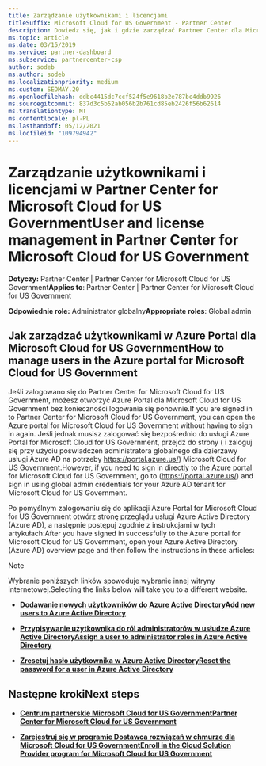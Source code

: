 ```yaml
---
title: Zarządzanie użytkownikami i licencjami
titleSuffix: Microsoft Cloud for US Government - Partner Center
description: Dowiedz się, jak i gdzie zarządzać Partner Center dla Microsoft Cloud for US Government partnerów, klientów i licencji, a także resetowania haseł.
ms.topic: article
ms.date: 03/15/2019
ms.service: partner-dashboard
ms.subservice: partnercenter-csp
author: sodeb
ms.author: sodeb
ms.localizationpriority: medium
ms.custom: SEOMAY.20
ms.openlocfilehash: ddbc4415dc7ccf524f5e9618b2e787bc4ddb9926
ms.sourcegitcommit: 837d3c5b52ab056b2b761cd85eb2426f56b62614
ms.translationtype: MT
ms.contentlocale: pl-PL
ms.lasthandoff: 05/12/2021
ms.locfileid: "109794942"
---
```

# <a name="user-and-license-management-in-partner-center-for-microsoft-cloud-for-us-government"></a><span data-ttu-id="bb6c3-103">Zarządzanie użytkownikami i licencjami w Partner Center for Microsoft Cloud for US Government</span><span class="sxs-lookup"><span data-stu-id="bb6c3-103">User and license management in Partner Center for Microsoft Cloud for US Government</span></span>

<span data-ttu-id="bb6c3-104">**Dotyczy:** Partner Center | Partner Center for Microsoft Cloud for US Government</span><span class="sxs-lookup"><span data-stu-id="bb6c3-104">**Applies to**: Partner Center | Partner Center for Microsoft Cloud for US Government</span></span>

<span data-ttu-id="bb6c3-105">**Odpowiednie role:** Administrator globalny</span><span class="sxs-lookup"><span data-stu-id="bb6c3-105">**Appropriate roles**: Global admin</span></span>

## <a name="how-to-manage-users-in-the-azure-portal-for-microsoft-cloud-for-us-government"></a><span data-ttu-id="bb6c3-106">Jak zarządzać użytkownikami w Azure Portal dla Microsoft Cloud for US Government</span><span class="sxs-lookup"><span data-stu-id="bb6c3-106">How to manage users in the Azure portal for Microsoft Cloud for US Government</span></span>

<span data-ttu-id="bb6c3-107">Jeśli zalogowano się do Partner Center for Microsoft Cloud for US Government, możesz otworzyć Azure Portal dla Microsoft Cloud for US Government bez konieczności logowania się ponownie.</span><span class="sxs-lookup"><span data-stu-id="bb6c3-107">If you are signed in to Partner Center for Microsoft Cloud for US Government, you can open the Azure portal for Microsoft Cloud for US Government without having to sign in again.</span></span> <span data-ttu-id="bb6c3-108">Jeśli jednak musisz zalogować się bezpośrednio do usługi Azure Portal for Microsoft Cloud for US Government, przejdź do strony ( i zaloguj się przy użyciu poświadczeń administratora globalnego dla dzierżawy usługi Azure AD na potrzeby https://portal.azure.us/) Microsoft Cloud for US Government.</span><span class="sxs-lookup"><span data-stu-id="bb6c3-108">However, if you need to sign in directly to the Azure portal for Microsoft Cloud for US Government, go to (https://portal.azure.us/) and sign in using global admin credentials for your Azure AD tenant for Microsoft Cloud for US Government.</span></span>

<span data-ttu-id="bb6c3-109">Po pomyślnym zalogowaniu się do aplikacji Azure Portal for Microsoft Cloud for US Government otwórz stronę przeglądu usługi Azure Active Directory (Azure AD), a następnie postępuj zgodnie z instrukcjami w tych artykułach:</span><span class="sxs-lookup"><span data-stu-id="bb6c3-109">After you have signed in successfully to the Azure portal for Microsoft Cloud for US Government, open your Azure Active Directory (Azure AD) overview page and then follow the instructions in these articles:</span></span>

> [!NOTE]  
> <span data-ttu-id="bb6c3-110">Wybranie poniższych linków spowoduje wybranie innej witryny internetowej.</span><span class="sxs-lookup"><span data-stu-id="bb6c3-110">Selecting the links below will take you to a different website.</span></span> 

-  [<span data-ttu-id="bb6c3-111">**Dodawanie nowych użytkowników do Azure Active Directory**</span><span class="sxs-lookup"><span data-stu-id="bb6c3-111">**Add new users to Azure Active Directory**</span></span>](/azure/active-directory/active-directory-users-create-azure-portal)

-  [<span data-ttu-id="bb6c3-112">**Przypisywanie użytkownika do ról administratorów w usłudze Azure Active Directory**</span><span class="sxs-lookup"><span data-stu-id="bb6c3-112">**Assign a user to administrator roles in Azure Active Directory**</span></span>](/azure/active-directory/active-directory-users-assign-role-azure-portal)

-  [<span data-ttu-id="bb6c3-113">**Zresetuj hasło użytkownika w Azure Active Directory**</span><span class="sxs-lookup"><span data-stu-id="bb6c3-113">**Reset the password for a user in Azure Active Directory**</span></span>](/azure/active-directory/active-directory-users-reset-password-azure-portal)

## <a name="next-steps"></a><span data-ttu-id="bb6c3-114">Następne kroki</span><span class="sxs-lookup"><span data-stu-id="bb6c3-114">Next steps</span></span>

-  [<span data-ttu-id="bb6c3-115">**Centrum partnerskie Microsoft Cloud for US Government**</span><span class="sxs-lookup"><span data-stu-id="bb6c3-115">**Partner Center for Microsoft Cloud for US Government**</span></span>](partner-center-for-microsoft-us-govt-cloud.md)

-  [<span data-ttu-id="bb6c3-116">**Zarejestruj się w programie Dostawca rozwiązań w chmurze dla Microsoft Cloud for US Government**</span><span class="sxs-lookup"><span data-stu-id="bb6c3-116">**Enroll in the Cloud Solution Provider program for Microsoft Cloud for US Government**</span></span>](enroll-in-csp-for-microsoft-us-govt-cloud.md)